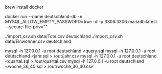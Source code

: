 brew install docker

docker run --name deutschland-db -e MYSQL_ALLOW_EMPTY_PASSWORD=true -d -p 3306:3306 mariadb:latest --secure-file-priv=""

./import_csv.sh data/Tote.csv deutschland
./import_csv.sh data/Einwohner.csv deutschland

mysql -h 127.0.0.1 -u root deutschland <query.sql
mysql -h 127.0.0.1 -u root deutschland <jahr.sql >./out/jahr.csv
mysql -h 127.0.0.1 -u root deutschland <quartal.sql >./out/quartal.csv
mysql -h 127.0.0.1 -u root deutschland <woche_36_40.sql >./out/woche_36_40.csv
